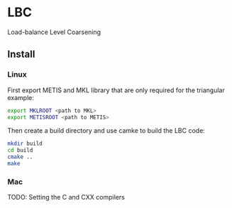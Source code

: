 # LBC
Load-balance Level Coarsening

## Install

### Linux
First export METIS and MKL library that are only required for the triangular example:
```bash
export MKLROOT <path to MKL>
export METISROOT <path to METIS>
```

Then create a build directory and use camke to build the LBC code:

```bash
mkdir build
cd build
cmake ..
make
```

### Mac
TODO: Setting the C and CXX compilers


